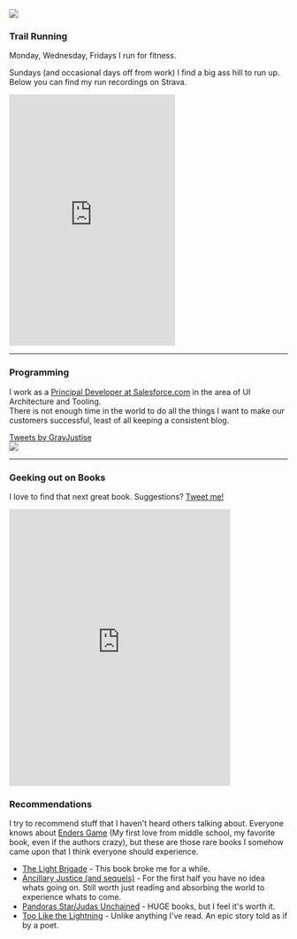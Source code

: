 <div class="container my-5 z-depth-1">
  <section class="dark-grey-text">
    <div class="row pr-lg-5">
      <div class="col-md-7 mb-4">
      <div class="view">
            <img src="/media/running-selfie.jpg" class="img-thumbnail" loading="lazy"/>
        </div>
        </div>
      <div class="col-md-5 d-flex align-items-center">
        <div>
            <h3 class="font-weight-bold mb-4">Trail Running</h3>
                <p>Monday, Wednesday, Fridays I run for fitness. </p>
                <p>Sundays (and occasional days off from work) I find a big ass hill to run up. Below you can find my run recordings on Strava.</p>
             <iframe height='454' width='300' frameborder='0' allowtransparency='true' scrolling='no' src='https://www.strava.com/athletes/52150186/latest-rides/8974f8d6677326bd31e5465211b1084bc29ea1e6'></iframe>
        </div>
      </div>
    </div>
  </section>
  <!--Section: Content-->
</div>

---

<div class="container my-5 z-depth-1">
  <section class="dark-grey-text">
    <div class="row pr-lg-5">
    <div class="col-md-7 d-flex align-items-center">
        <div>
            <h3 class="font-weight-bold mb-4">Programming</h3>
                <p>
                    I work as a <a href="https://www.linkedin.com/in/krisgray/">Principal Developer at Salesforce.com</a> in the area of UI Architecture and Tooling.
               <br/>
                    There is not enough time in the world to do all the things I want to make our customers successful, least of all keeping a consistent blog.
                </p>
             <a class="twitter-timeline" data-width="400" data-height="600" data-theme="dark" href="https://twitter.com/GrayJustise?ref_src=twsrc%5Etfw">Tweets by GrayJustise</a> <script async src="https://platform.twitter.com/widgets.js" charset="utf-8"></script>
        </div>
      </div>
      <div class="col-md-5 mb-4">
      <div class="view">
            <img src="/media/profile-image.jpg" class="img-thumbnail" loading="lazy" />
        </div>
        </div>
    </div>
  </section>
  <!--Section: Content-->
</div>

---

<div class="container my-5 z-depth-1">
  <section class="dark-grey-text">
    <div class="row pr-lg-5">
      <div class="col-md-5 d-flex">
        <div>
            <h3 class="font-weight-bold mb-4">Geeking out on Books</h3>
                <p>I love to find that next great book. Suggestions? <a href="https://twitter.com/GrayJustise">Tweet me!</a></p>
                <div id="gr_updates_widget">
                    <iframe id="the_iframe" src="https://goodreads.com/widgets/user_update_widget?height=500&num_updates=5&user=6322230&width=390" width="400" height="500" frameborder="0""></iframe>
                </div>
        </div>
      </div>
      <div class="col-md-5 d-flex align-items-center">
        <div>
            <h3 class="font-weight-bold mb-4">Recommendations</h3>
            <p>I try to recommend stuff that I haven't heard others talking about. Everyone knows about <a href="https://www.goodreads.com/book/show/375802.Ender_s_Game">Enders Game</a> (My first love from middle school, my favorite book, even if the authors crazy), but these are those rare books I somehow came upon that I think everyone should experience.
            </p>
            <ul class="list-group list-group-flush">
                <li class="list-group-item"><a href="https://www.goodreads.com/book/show/40523931-the-light-brigade">The Light Brigade</a> - This book broke me for a while.</li>
                <li class="list-group-item"><a href="https://www.goodreads.com/book/show/17333324-ancillary-justice?ac=1&from_search=true&qid=1snSSNUl2n&rank=1">Ancillary Justice (and sequels)</a> - For the first half you have no idea whats going on. Still worth just reading and absorbing the world to experience whats to come.</li>
                <li class="list-group-item"><a href="https://www.goodreads.com/book/show/45252.Pandora_s_Star">Pandoras Star/Judas Unchained</a> - HUGE books, but I feel it's worth it.</li>
                <li class="list-group-item"><a href="https://www.goodreads.com/book/show/26114545-too-like-the-lightning">Too Like the Lightning</a> - Unlike anything I've read. An epic story told as if by a poet.</li>
            </ul>
        </div>
      </div>
    </div>

  </section>
  <!--Section: Content-->
</div>

